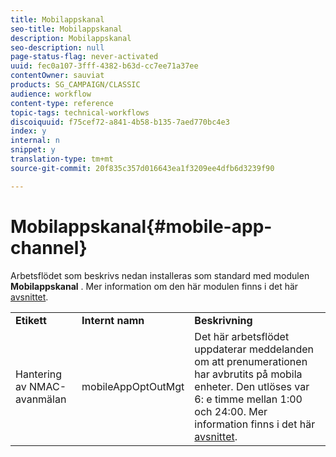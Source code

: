 ```yaml
---
title: Mobilappskanal
seo-title: Mobilappskanal
description: Mobilappskanal
seo-description: null
page-status-flag: never-activated
uuid: fec0a107-3fff-4382-b63d-cc7ee71a37ee
contentOwner: sauviat
products: SG_CAMPAIGN/CLASSIC
audience: workflow
content-type: reference
topic-tags: technical-workflows
discoiquuid: f75cef72-a841-4b58-b135-7aed770bc4e3
index: y
internal: n
snippet: y
translation-type: tm+mt
source-git-commit: 20f835c357d016643ea1f3209ee4dfb6d3239f90

---
```



# Mobilappskanal{#mobile-app-channel}

Arbetsflödet som beskrivs nedan installeras som standard med modulen **Mobilappskanal** . Mer information om den här modulen finns i det här [avsnittet](../../delivery/using/about-mobile-app-channel.md).

<table> 
 <tbody> 
  <tr> 
   <td> <strong>Etikett</strong><br /> </td> 
   <td> <strong>Internt namn</strong><br /> </td> 
   <td> <strong>Beskrivning</strong><br /> </td> 
  </tr> 
  <tr> 
   <td> <span class="uicontrol">Hantering</span> av NMAC-avanmälan <br /> </td> 
   <td> <span class="uicontrol">mobileAppOptOutMgt</span><br /> </td> 
   <td> Det här arbetsflödet uppdaterar meddelanden om att prenumerationen har avbrutits på mobila enheter. Den utlöses var 6: e timme mellan 1:00 och 24:00. Mer information finns i det här <a href="../../delivery/using/understanding-quarantine-management.md#push-notification-quarantines">avsnittet</a>.<br /> </td> 
  </tr> 
 </tbody> 
</table>

